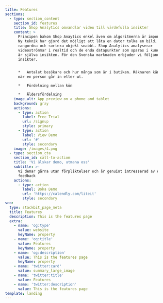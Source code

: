 ```yaml
---
title: Features
sections:
  - type: section_content
    section_id: features
    title: Shop Analytics omvandlar video till värdefulla insikter
    content: >
      Principen bakom Shop Anaytics enkel även om algoritmerna är imponerande.
      Ny teknik har gjord det möjligt att låta en dator tolka en bild, räkna,
      rangordna och sortera objekt snabbt. Shop Analytics analyserar
      videoströmmar i realtid och de enda datapunkter som sparas i kundens konto
      är själva insikten. För den Svenska marknaden erbjuder vi följande
      insikter.


      *   Antalet besökare och hur många som är i butiken. Räknaren känner av
      när en person går in eller ut.

      *   Fördelning mellan kön

      *   Åldersfördelning
    image_alt: App preview on a phone and tablet
    background: gray
    actions:
      - type: action
        label: Free Trial
        url: /signup
        style: primary
      - type: action
        label: View Demo
        url: '#'
        style: secondary
    image: /images/4.png
  - type: section_cta
    section_id: call-to-action
    title: 'Vi älskar demo, utmana oss'
    subtitle: >-
      Vi demar gärna utan förpliktelser och är genuint intresserad av din
      feedback
    actions:
      - type: action
        label: Boka Demo
        url: 'https://calendly.com/liteit'
        style: secondary
seo:
  type: stackbit_page_meta
  title: Features
  description: This is the features page
  extra:
    - name: 'og:type'
      value: website
      keyName: property
    - name: 'og:title'
      value: Features
      keyName: property
    - name: 'og:description'
      value: This is the features page
      keyName: property
    - name: 'twitter:card'
      value: summary_large_image
    - name: 'twitter:title'
      value: Features
    - name: 'twitter:description'
      value: This is the features page
template: landing
---
```

